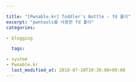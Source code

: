 ```yaml
---

title: "[Pwnable.kr] Toddler's Bottle - fd 풀이"
excerpt: "pwntools를 사용한 fd 풀이"
categories:

- blogging

  tags:

- system
- Pwnable.kr
  last_modified_at: 2018-07-10T10:30:00+09:00
---
```

